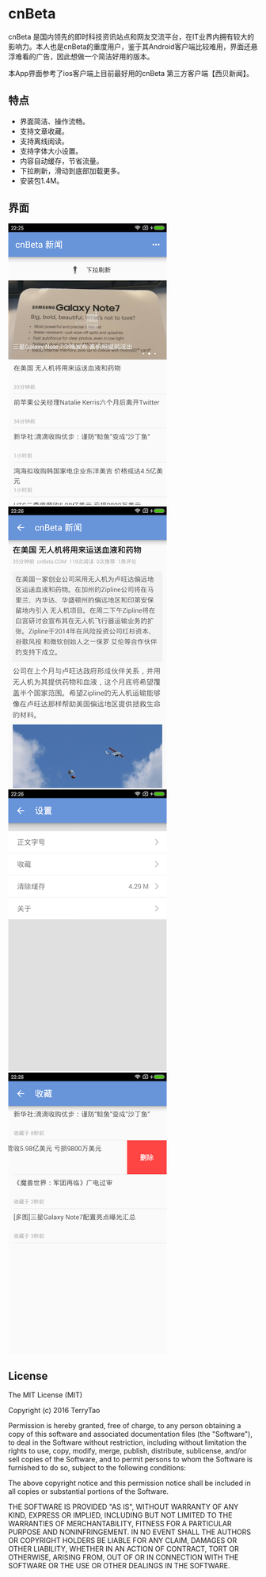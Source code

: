 # cnBeta
cnBeta 是国内领先的即时科技资讯站点和网友交流平台，在IT业界内拥有较大的影响力。本人也是cnBeta的重度用户，鉴于其Android客户端比较难用，界面还悬浮难看的广告，因此想做一个简洁好用的版本。

本App界面参考了ios客户端上目前最好用的cnBeta 第三方客户端【西贝新闻】。

## 特点
 * 界面简洁、操作流畅。
 * 支持文章收藏。
 * 支持离线阅读。
 * 支持字体大小设置。
 * 内容自动缓存，节省流量。
 * 下拉刷新，滑动到底部加载更多。
 * 安装包1.4M。

## 界面
![Main](./images/main.png)
![Article](./images/article.png)
![Settings](./images/settings.png)
![Favor](./images/favor.png)

## License

The MIT License (MIT)

Copyright (c) 2016 TerryTao

Permission is hereby granted, free of charge, to any person obtaining a copy
of this software and associated documentation files (the "Software"), to deal
in the Software without restriction, including without limitation the rights
to use, copy, modify, merge, publish, distribute, sublicense, and/or sell
copies of the Software, and to permit persons to whom the Software is
furnished to do so, subject to the following conditions:

The above copyright notice and this permission notice shall be included in all
copies or substantial portions of the Software.

THE SOFTWARE IS PROVIDED "AS IS", WITHOUT WARRANTY OF ANY KIND, EXPRESS OR
IMPLIED, INCLUDING BUT NOT LIMITED TO THE WARRANTIES OF MERCHANTABILITY,
FITNESS FOR A PARTICULAR PURPOSE AND NONINFRINGEMENT. IN NO EVENT SHALL THE
AUTHORS OR COPYRIGHT HOLDERS BE LIABLE FOR ANY CLAIM, DAMAGES OR OTHER
LIABILITY, WHETHER IN AN ACTION OF CONTRACT, TORT OR OTHERWISE, ARISING FROM,
OUT OF OR IN CONNECTION WITH THE SOFTWARE OR THE USE OR OTHER DEALINGS IN THE
SOFTWARE.
